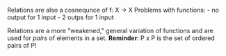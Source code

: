 Relations are also a cosnequnce of f: X -> X
Problems with functions:
    - no output for 1 input
    - 2 outps for 1 input

Relations are a more "weakened," general variation of functions and are used for *pairs* of elements in a set. 
**Reminder**: P x P is the set of ordered pairs of P! 